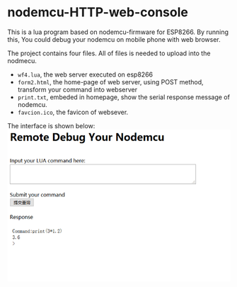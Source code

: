 # nodemcu-HTTP-web-console
This is a lua program based on nodemcu-firmware for ESP8266. By running this, You could debug your nodemcu on mobile phone with web browser.

The project contains four files. All of files is needed to upload into the nodmecu.
- `wf4.lua`, the web server executed on esp8266
- `form2.html`, the home-page of web server, using POST method, transform your command into webserver
- `print.txt`,  embeded in homepage, show the serial response message of nodemcu. 
- `favcion.ico`, the favicon of websever.

The interface is shown below:
  <img src="homepage.png"  />
